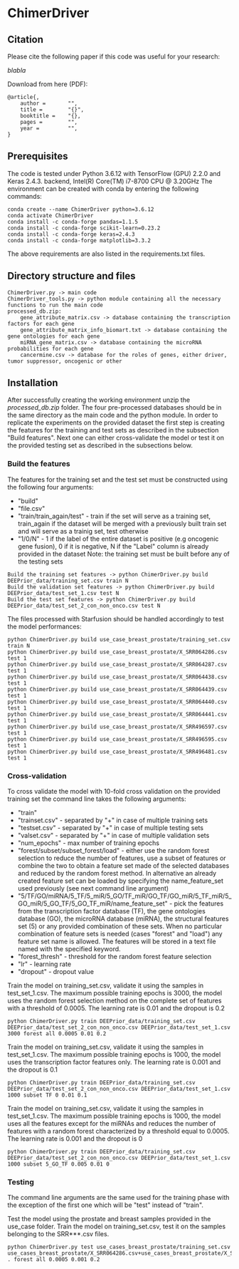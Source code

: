 # ChimerDriver

## Citation

Please cite the following paper if this code was useful for your research:

*blabla*

Download from here (PDF): 

```
@article{,
    author =       "",
    title =        "{}",
    booktitle =    "{},
    pages =        "",
    year =         "",
}

```
## Prerequisites
The code is tested under Python 3.6.12 with TensorFlow (GPU) 2.2.0 and Keras 2.4.3. backend, Intel(R) Core(TM) i7-8700 CPU @ 3.20GHz
The environment can be created with conda by entering the following commands:
```
conda create --name ChimerDriver python=3.6.12 
conda activate ChimerDriver
conda install -c conda-forge pandas=1.1.5
conda install -c conda-forge scikit-learn=0.23.2
conda install -c conda-forge keras=2.4.3
conda install -c conda-forge matplotlib=3.3.2
```
The above requirements are also listed in the requirements.txt files.

## Directory structure and files
```
ChimerDriver.py -> main code
ChimerDriver_tools.py -> python module containing all the necessary functions to run the main code
processed_db.zip:
    gene_attribute_matrix.csv -> database containing the transcription factors for each gene
    gene_attribute_matrix_info_biomart.txt -> database containing the gene ontologies for each gene
    miRNA_gene_matrix.csv -> database containing the microRNA probabilities for each gene
    cancermine.csv -> database for the roles of genes, either driver, tumor suppressor, oncogenic or other
```
## Installation
After successfully creating the working environment unzip the *processed_db.zip* folder. The four pre-processed databases should be in the same directory as the main code and the python module.
In order to replicate the experiments on the provided dataset the first step is creating the features for the training and test sets as described in the subsection "Build features".
Next one can either cross-validate the model or test it on the provided testing set as described in the subsections below. 


### Build the features
The features for the training set and the test set must be constructed using the following four arguments: 
- "build"
- "file.csv"
- "train/train_again/test" - train if the set will serve as a training set, train_again if the dataset will be merged with a previously built train set and will serve as a trainig set, test otherwise
- "1/0/N" - 1 if the label of the entire dataset is positive (e.g oncogenic gene fusion), 0 if it is negative, N if the "Label" column is already provided in the dataset
Note: the training set must be built before any of the testing sets
```
Build the training set features -> python ChimerDriver.py build DEEPrior_data/training_set.csv train N
Build the validation set features -> python ChimerDriver.py build DEEPrior_data/test_set_1.csv test N
Build the test set features -> python ChimerDriver.py build DEEPrior_data/test_set_2_con_non_onco.csv test N
```
The files processed with Starfusion should be handled accordingly to test the model performances:
```
python ChimerDriver.py build use_case_breast_prostate/training_set.csv train N
python ChimerDriver.py build use_case_breast_prostate/X_SRR064286.csv test 1
python ChimerDriver.py build use_case_breast_prostate/X_SRR064287.csv test 1
python ChimerDriver.py build use_case_breast_prostate/X_SRR064438.csv test 1
python ChimerDriver.py build use_case_breast_prostate/X_SRR064439.csv test 1
python ChimerDriver.py build use_case_breast_prostate/X_SRR064440.csv test 1
python ChimerDriver.py build use_case_breast_prostate/X_SRR064441.csv test 1
python ChimerDriver.py build use_case_breast_prostate/X_SRR496597.csv test 1
python ChimerDriver.py build use_case_breast_prostate/X_SRR496595.csv test 1
python ChimerDriver.py build use_case_breast_prostate/X_SRR496481.csv test 1
```
### Cross-validation
To cross validate the model with 10-fold cross validation on the provided training set the command line takes the following arguments:
- "train"
- "trainset.csv" - separated by "+" in case of multiple training sets
- "testset.csv" - separated by "+" in case of multiple testing sets
- "valset.csv" - separated by "+" in case of multiple validation sets
- "num_epochs" - max number of training epochs
- "forest/subset/subset_forest/load" - either use the random forest selection to reduce the number of features, use a subset of features or combine the two to obtain a feature set made of the selected databases and reduced by the random forest method. In alternative an already created feature set can be loaded by specifying the name_feature_set used previously (see next command line argument)
- "5/TF/GO/miRNA/5_TF/5_miR/5_GO/TF_miR/GO_TF/GO_miR/5_TF_miR/5_GO_miR/5_GO_TF/5_GO_TF_miR/name_feature_set" - pick the features from the transcription factor database (TF), the gene ontologies database (GO), the microRNA database (miRNA), the structural features set (5) or any provided combination of these sets. When no particular combination of feature sets is needed (cases "forest" and "load") any feature set name is allowed. The features will be stored in a text file named with the specified keyword.
- "forest_thresh" - threshold for the random forest feature selection
- "lr" - learning rate
- "dropout" - dropout value

Train the model on training_set.csv, validate it using the samples in test_set_1.csv. The maximum possible training epochs is 3000, the model uses the random forest selection method on the complete set of features with a threshold of 0.0005. The learning rate is 0.01 and the dropout is 0.2
```
python ChimerDriver.py train DEEPrior_data/training_set.csv DEEPrior_data/test_set_2_con_non_onco.csv DEEPrior_data/test_set_1.csv 3000 forest all 0.0005 0.01 0.2
```
Train the model on training_set.csv, validate it using the samples in test_set_1.csv. The maximum possible training epochs is 1000, the model uses the transcription factor features only. The learning rate is 0.001 and the dropout is 0.1
```
python ChimerDriver.py train DEEPrior_data/training_set.csv DEEPrior_data/test_set_2_con_non_onco.csv DEEPrior_data/test_set_1.csv 1000 subset TF 0 0.01 0.1
```
Train the model on training_set.csv, validate it using the samples in test_set_1.csv. The maximum possible training epochs is 1000, the model uses all the features except for the miRNAs and reduces the number of features with a random forest characterized by a threshold equal to 0.0005. The learning rate is 0.001 and the dropout is 0
```
python ChimerDriver.py train DEEPrior_data/training_set.csv DEEPrior_data/test_set_2_con_non_onco.csv DEEPrior_data/test_set_1.csv 1000 subset 5_GO_TF 0.005 0.01 0
```


### Testing
The command line arguments are the same used for the training phase with the exception of the first one which will be "test" instead of "train".

Test the model using the prostate and breast samples provided in the use_case folder. Train the model on training_set.csv, test it on the samples belonging to the SRR***.csv files.
```
python ChimerDriver.py test use_cases_breast_prostate/training_set.csv use_cases_breast_prostate/X_SRR064286.csv+use_cases_breast_prostate/X_SRR064287.csv+use_cases_breast_prostate/X_SRR064438.csv+use_cases_breast_prostate/X_SRR064439.csv+use_cases_breast_prostate/X_SRR064440.csv+use_cases_breast_prostate/X_SRR064441.csv+use_cases_breast_prostate/X_SRR496597.csv+use_cases_breast_prostate/X_SRR496595.csv+use_cases_breast_prostate/X_SRR496481.csv . forest all 0.0005 0.001 0.2
```
